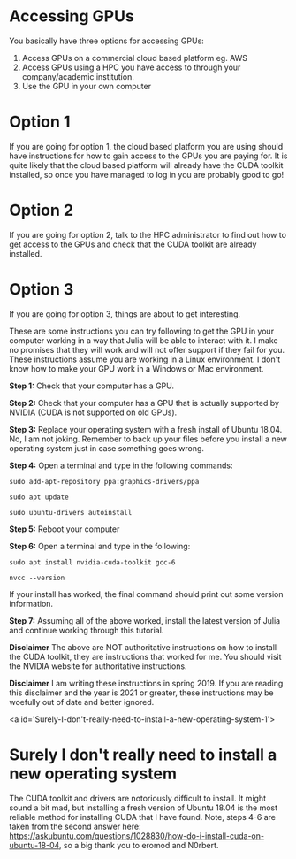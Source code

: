 
<a id='Accessing-GPUs-1'></a>

# Accessing GPUs


You basically have three options for accessing GPUs:


1. Access GPUs on a commercial cloud based platform eg. AWS
2. Access GPUs using a HPC you have access to through your company/academic institution.
3. Use the GPU in your own computer


<a id='Option-1-1'></a>

# Option 1


If you are going for option 1, the cloud based platform you are using should have instructions for how to gain access to the GPUs you are paying for. It is quite likely that the cloud based platform will already have the CUDA toolkit installed, so once you have managed to log in you are probably good to go!


<a id='Option-2-1'></a>

# Option 2


If you are going for option 2, talk to the HPC administrator to find out how to get access to the GPUs and check that the CUDA toolkit are already installed.


<a id='Option-3-1'></a>

# Option 3


If you are going for option 3, things are about to get interesting.


These are some instructions you can try following to get the GPU in your computer working in a way that Julia will be able to interact with it. I make no promises that they will work and will not offer support if they fail for you. These instructions assume you are working in a Linux environment. I don't know how to make your GPU work in a Windows or Mac environment.


**Step 1:** Check that your computer has a GPU.


**Step 2:** Check that your computer has a GPU that is actually supported by NVIDIA (CUDA is not supported on old GPUs).


**Step 3:** Replace your operating system with a fresh install of Ubuntu 18.04. No, I am not joking. Remember to back up your files before you install a new operating system just in case something goes wrong.


**Step 4:** Open a terminal and type in the following commands:


```
sudo add-apt-repository ppa:graphics-drivers/ppa

sudo apt update

sudo ubuntu-drivers autoinstall

```


**Step 5:** Reboot your computer


**Step 6:** Open a terminal and type in the following:


```
sudo apt install nvidia-cuda-toolkit gcc-6

nvcc --version

```


If your install has worked, the final command should print out some version information.


**Step 7:** Assuming all of the above worked, install the latest version of Julia and continue working through this tutorial.


**Disclaimer** The above are NOT authoritative instructions on how to install the CUDA toolkit, they are instructions that worked for me. You should visit the NVIDIA website for authoritative instructions.


**Disclaimer** I am writing these instructions in spring 2019. If you are reading this disclaimer and the year is 2021 or greater, these instructions may be woefully out of date and better ignored.


<a id='Surely-I-don't-really-need-to-install-a-new-operating-system-1'></a>

# Surely I don't really need to install a new operating system


The CUDA toolkit and drivers are notoriously difficult to install. It might sound a bit mad, but installing a fresh version of Ubuntu 18.04 is the most reliable method for installing CUDA that I have found. Note, steps 4-6 are taken from the second answer here: https://askubuntu.com/questions/1028830/how-do-i-install-cuda-on-ubuntu-18-04, so a big thank you to eromod and N0rbert.

